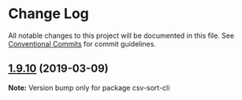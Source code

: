 # Change Log

All notable changes to this project will be documented in this file.
See [Conventional Commits](https://conventionalcommits.org) for commit guidelines.

## [1.9.10](https://gitlab.com/codsen/codsen/compare/csv-sort-cli@1.9.9...csv-sort-cli@1.9.10) (2019-03-09)

**Note:** Version bump only for package csv-sort-cli
